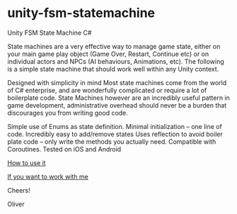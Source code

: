 # unity-fsm-statemachine
Unity FSM State Machine C#

State machines are a very effective way to manage game state, either on your main game play object (Game Over, Restart, Continue etc) or on individual actors and NPCs (AI behaviours, Animations, etc). The following is a simple state machine that should work well within any Unity context.

Designed with simplicity in mind
Most state machines come from the world of C# enterprise, and are wonderfully complicated or require a lot of boilerplate code. State Machines however are an incredibly useful pattern in game development, administrative overhead should never be a burden that discourages you from writing good code.

Simple use of Enums as state definition.
Minimal initialization – one line of code.
Incredibly easy to add/remove states
Uses reflection to avoid boiler plate code – only write the methods you actually need.
Compatible with Coroutines.
Tested on iOS and Android

<a href="https://axlplay.com/kb/unity3d-easy-finite-state-machine-c/" target="_blank">How to use it</a>





<a href="https://www.upwork.com/fl/michellearias2" target="_blank">If you want to work with me</a>

Cheers!

Oliver
